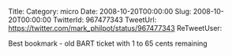 Title: 
Category: micro
Date: 2008-10-20T00:00:00
Slug: 2008-10-20T00:00:00
TwitterId: 967477343
TweetUrl: https://twitter.com/mark_philpot/status/967477343
ReTweetUser: 

Best bookmark - old BART ticket with 1 to 65 cents remaining